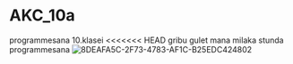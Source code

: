 # AKC_10a
programmesana 10.klasei
<<<<<<< HEAD
 gribu gulet
 mana milaka stunda programmesana
 ![8DEAFA5C-2F73-4783-AF1C-B25EDC424802](https://github.com/user-attachments/assets/add61f79-7e9b-4f32-80e9-e4e560e736ff)

